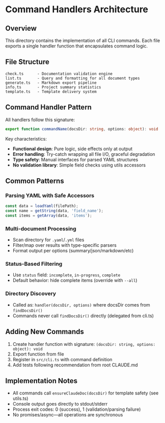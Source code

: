 # Command Handlers Architecture

## Overview

This directory contains the implementation of all CLI commands. Each file exports a single handler function that encapsulates command logic.

## File Structure

```
check.ts      - Documentation validation engine
list.ts       - Query and formatting for all document types
generate.ts   - Markdown export pipeline
info.ts       - Project summary statistics
template.ts   - Template delivery system
```

## Command Handler Pattern

All handlers follow this signature:
```typescript
export function commandName(docsDir: string, options: object): void
```

Key characteristics:
- **Functional design**: Pure logic, side effects only at output
- **Error handling**: Try-catch wrapping all file I/O, graceful degradation
- **Type safety**: Manual interfaces for parsed YAML structures
- **No validation library**: Simple field checks using utils accessors

## Common Patterns

### Parsing YAML with Safe Accessors
```typescript
const data = loadYaml(filePath);
const name = getString(data, 'field_name');
const items = getArray(data, 'items');
```

### Multi-document Processing
- Scan directory for `.yaml`/`.yml` files
- Filter/map over results with type-specific parsers
- Format output per options (summary/json/markdown/etc)

### Status-Based Filtering
- Use `status` field: `incomplete`, `in-progress`, `complete`
- Default behavior: hide complete items (override with `--all`)

### Directory Discovery
- Called as: `handler(docsDir, options)` where docsDir comes from `findDocsDir()`
- Commands never call `findDocsDir()` directly (delegated from cli.ts)

## Adding New Commands

1. Create handler function with signature: `(docsDir: string, options: object): void`
2. Export function from file
3. Register in `src/cli.ts` with command definition
4. Add tests following recommendation from root CLAUDE.md

## Implementation Notes

- All commands call `ensureClaudeDoc(docsDir)` for template safety (see utils.ts)
- Console output goes directly to stdout/stderr
- Process exit codes: 0 (success), 1 (validation/parsing failure)
- No promises/async—all operations are synchronous
